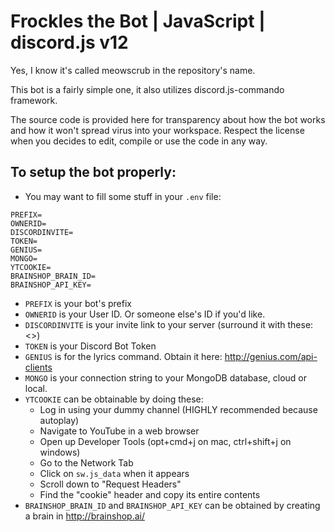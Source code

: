 # Frockles the Bot | JavaScript | discord.js v12
Yes, I know it's called meowscrub in the repository's name.

This bot is a fairly simple one, it also utilizes discord.js-commando framework.

The source code is provided here for transparency about how the bot works and how it won't spread virus into your workspace. Respect the license when you decides to edit, compile or use the code in any way.

## To setup the bot properly:
- You may want to fill some stuff in your `.env` file:
```
PREFIX=
OWNERID=
DISCORDINVITE=
TOKEN=
GENIUS=
MONGO=
YTCOOKIE=
BRAINSHOP_BRAIN_ID=
BRAINSHOP_API_KEY=
```
 - `PREFIX` is your bot's prefix
 - `OWNERID` is your User ID. Or someone else's ID if you'd like.
 - `DISCORDINVITE` is your invite link to your server (surround it with these: <>)
 - `TOKEN` is your Discord Bot Token
 - `GENIUS` is for the lyrics command. Obtain it here: http://genius.com/api-clients
 - `MONGO` is your connection string to your MongoDB database, cloud or local.
 - `YTCOOKIE` can be obtainable by doing these:
   - Log in using your dummy channel (HIGHLY recommended because autoplay)
   - Navigate to YouTube in a web browser
   - Open up Developer Tools (opt+cmd+j on mac, ctrl+shift+j on windows)
   - Go to the Network Tab
   - Click on `sw.js_data` when it appears
   - Scroll down to "Request Headers"
   - Find the "cookie" header and copy its entire contents
 - `BRAINSHOP_BRAIN_ID` and `BRAINSHOP_API_KEY` can be obtained by creating a brain in http://brainshop.ai/

